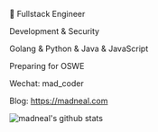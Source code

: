 
<!--
**madneal/madneal** is a ✨ _special_ ✨ repository because its `README.md` (this file) appears on your GitHub profile.

Here are some ideas to get you started:

- 🔭 I’m currently working on ...
- 🌱 I’m currently learning ...
- 👯 I’m looking to collaborate on ...
- 🤔 I’m looking for help with ...
- 💬 Ask me about ...
- 📫 How to reach me: ...
- 😄 Pronouns: ...
- ⚡ Fun fact: ...
-->

:construction_worker:  Fullstack Engineer

Development & Security

Golang & Python & Java & JavaScript

Preparing for OSWE

Wechat: mad_coder

Blog: https://madneal.com

![madneal's github stats](https://github-readme-stats.vercel.app/api?username=madneal&show_icons=true&theme=gruvbox)
